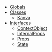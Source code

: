 * [Globals](globals.md)
* [Classes]()
  * [Kanva](classes/kanva.md)
* [Interfaces]()
  * [ContextObject](interfaces/contextobject.md)
  * [InternalProps](interfaces/internalprops.md)
  * [Props](interfaces/props.md)
  * [State](interfaces/state.md)